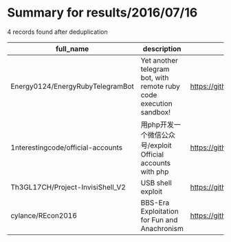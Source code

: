 
# Summary for results/2016/07/16
    
4 records found after deduplication

| full_name | description | html_url | matched_list | matched_count | pushed_at | size | stargazers_count | language | forks_count | vul_ids |
|-----------------------------------|--------------------------------------------------------------------|------------------------------------------------------|---------------------------|-----------------|---------------------------|--------|--------------------|------------|---------------|-----------|
| Energy0124/EnergyRubyTelegramBot | Yet another telegram bot, with remote ruby code execution sandbox! | https://github.com/Energy0124/EnergyRubyTelegramBot | ['remote code execution'] | 1 | 2016-07-16 01:11:53+00:00 | 24 | 0 | Ruby | 0 | [] |
| 1nterestingcode/official-accounts | 用php开发一个微信公众号/exploit Official accounts with php | https://github.com/1nterestingcode/official-accounts | ['exploit'] | 1 | 2016-07-16 01:40:22+00:00 | 0 | 0 | | 0 | [] |
| Th3GL17CH/Project-InvisiShell_V2 | USB shell exploit | https://github.com/Th3GL17CH/Project-InvisiShell_V2 | ['exploit'] | 1 | 2016-07-16 04:48:49+00:00 | 652 | 0 | Batchfile | 0 | [] |
| cylance/REcon2016 | BBS-Era Exploitation for Fun and Anachronism | https://github.com/cylance/REcon2016 | ['exploit'] | 1 | 2016-07-16 04:31:41+00:00 | 6626 | 4 | C# | 2 | [] |
